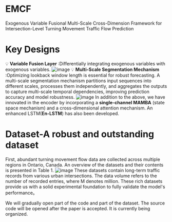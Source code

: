# **EMCF**
Exogenous Variable Fusional Multi-Scale Cross-Dimension Framework for Intersection-Level Turning Movement Traffic Flow Prediction
# Key Designs
:bulb: **Variable Fusion Layer** :Differentially integrating exogenous variables with exogenous variables.
![image](https://github.com/user-attachments/assets/537b6517-4410-488f-96f6-89c432d42f0f)
:bulb: **Multi-Scale Segmentation Mechanism** :Optimizing lookback window length is essential for robust forecasting.
A multi-scale segmentation mechanism partitions input sequences into different scales, processes them independently, 
and aggregates the outputs to capture multi-scale temporal dependencies, improving prediction accuracy and model robustness.
![image](https://github.com/user-attachments/assets/9f54601e-d04f-4851-be93-f72b869d3b30)
In addition to the above, we have innovated in the encoder by incorporating a **single-channel MAMBA** (state space mechanism) and a cross-dimensional attention mechanism. An enhanced LSTM(**En-LSTM**) has also been developed.
# Dataset-A robust and outstanding dataset

First, abundant turning movement flow data are collected across multiple regions in Ontario, Canada. An overview of the datasets and their contents is presented in Table 1.
![image](https://github.com/user-attachments/assets/2ed200e8-d3da-4688-9092-17e268e49c55)
These datasets contain long-term traffic records from various urban intersections. The data volume refers to the number of recorded entries, where M denotes million.
These rich datasets provide us with a solid experimental foundation to fully validate the model's performance。

We will gradually open part of the code and part of the dataset. The source code will be opened after the paper is accepted. It is currently being organized.
